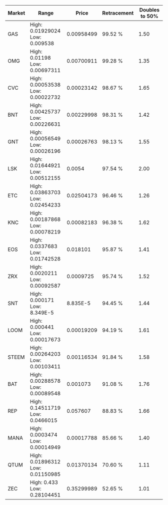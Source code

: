 | Market | Range | Price| Retracement | Doubles to 50% |
| --- | --- | --- | --- | --- |
| GAS | High: 0.01929024<br />Low: 0.009538 | 0.00958499 | 99.52 % | 1.50 |
| OMG | High: 0.01198<br />Low: 0.00697311 | 0.00700911 | 99.28 % | 1.35 |
| CVC | High: 0.00053538<br />Low: 0.00022732 | 0.00023142 | 98.67 % | 1.65 |
| BNT | High: 0.00425737<br />Low: 0.00226631 | 0.00229998 | 98.31 % | 1.42 |
| GNT | High: 0.00056549<br />Low: 0.00026196 | 0.00026763 | 98.13 % | 1.55 |
| LSK | High: 0.01644921<br />Low: 0.00512155 | 0.0054 | 97.54 % | 2.00 |
| ETC | High: 0.03863703<br />Low: 0.02454233 | 0.02504173 | 96.46 % | 1.26 |
| KNC | High: 0.00187868<br />Low: 0.00078219 | 0.00082183 | 96.38 % | 1.62 |
| EOS | High: 0.0337683<br />Low: 0.01742528 | 0.018101 | 95.87 % | 1.41 |
| ZRX | High: 0.0020211<br />Low: 0.00092587 | 0.0009725 | 95.74 % | 1.52 |
| SNT | High: 0.000171<br />Low: 8.349E-5 | 8.835E-5 | 94.45 % | 1.44 |
| LOOM | High: 0.000441<br />Low: 0.00017673 | 0.00019209 | 94.19 % | 1.61 |
| STEEM | High: 0.00264203<br />Low: 0.00103411 | 0.00116534 | 91.84 % | 1.58 |
| BAT | High: 0.00288578<br />Low: 0.00089548 | 0.001073 | 91.08 % | 1.76 |
| REP | High: 0.14511719<br />Low: 0.0466015 | 0.057607 | 88.83 % | 1.66 |
| MANA | High: 0.0003474<br />Low: 0.00014949 | 0.00017788 | 85.66 % | 1.40 |
| QTUM | High: 0.01896312<br />Low: 0.01150985 | 0.01370134 | 70.60 % | 1.11 |
| ZEC | High: 0.433<br />Low: 0.28104451 | 0.35299989 | 52.65 % | 1.01 |
